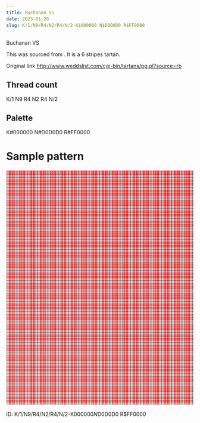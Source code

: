 ```yaml
---
title: Buchanan VS
date: 2023-01-28
slug: K/1/N9/R4/N2/R4/N/2-K$000000 N$D0D0D0 R$FF0000
---
```

Buchanan VS

This was sourced from <no value>.  It is a 6 stripes tartan.

Original link http://www.weddslist.com/cgi-bin/tartans/pg.pl?source=rb

## Thread count
K/1 N9 R4 N2 R4 N/2

## Palette
K#000000 N#D0D0D0 R#FF0000

# Sample pattern

![Tartan detail](tartan.png "K/1 N9 R4 N2 R4 N/2 tartan")

ID: K/1/N9/R4/N2/R4/N/2-K$000000 N$D0D0D0 R$FF0000